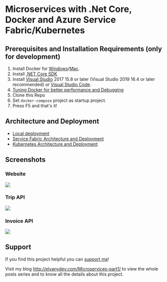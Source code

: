 # Microservices with .Net Core, Docker and Azure Service Fabric/Kubernetes

## Prerequisites and Installation Requirements (only for development)

1. Install Docker for [Windows](https://docs.docker.com/docker-for-windows/install/)/[Mac](https://docs.docker.com/docker-for-mac/install/).
2. Install [.NET Core SDK](https://www.microsoft.com/net/download)
3. Install [Visual Studio](https://www.visualstudio.com/downloads/) 2017 15.8 or later (Visual Studio 2019 16.4 or later recommended) or [Visual Studio Code](https://code.visualstudio.com/).
4. [Tuning Docker for better performance and Debugging](https://github.com/vany0114/microservices-dotnetcore-docker-sf-k8s/blob/master/TunningDocker.md)
5. Clone this Repo
6. Set `docker-compose` project as startup project.
7. Press F5 and that's it!

## Architecture and Deployment 
* [Local deployment](https://github.com/vany0114/microservices-dotnetcore-docker-sf-k8s/blob/master/local-deployment.md)
* [Service Fabric Architecture and Deployment](https://github.com/vany0114/microservices-dotnetcore-docker-sf-k8s/blob/master/SF-architecture.md)
* [Kubernetes Architecture and Deployment](https://github.com/vany0114/microservices-dotnetcore-docker-sf-k8s/blob/master/k8s-architecture.md)

## Screenshots
### Website
![](https://github.com/vany0114/vany0114.github.io/blob/master/images/duber-in-action.gif)
### Trip API
![](https://github.com/vany0114/vany0114.github.io/blob/master/images/duber-trip-api.png)
### Invoice API
![](https://github.com/vany0114/vany0114.github.io/blob/master/images/duber-invoice-api.png)

## Support
If you find this project helpful you can [support me](http://www.paypal.me/vany0114/3)!

Visit my blog <http://elvanydev.com/Microservices-part1/> to view the whole posts series and to know all the details about this project.
